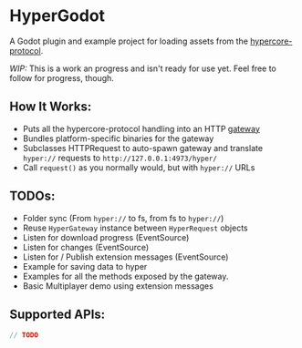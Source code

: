 # HyperGodot

A Godot plugin and example project for loading assets from the [hypercore-protocol](https://hypercore-protocol.org/).

*WIP:* This is a work an progress and isn't ready for use yet. Feel free to follow for progress, though.

## How It Works:

- Puts all the hypercore-protocol handling into an HTTP [gateway](https://github.com/RangerMauve/hyper-gateway)
- Bundles platform-specific binaries for the gateway
- Subclasses HTTPRequest to auto-spawn gateway and translate `hyper://` requests to `http://127.0.0.1:4973/hyper/`
- Call `request()` as you normally would, but with `hyper://` URLs

## TODOs:

- Folder sync (From `hyper://` to fs, from fs to `hyper://`)
- Reuse `HyperGateway` instance between `HyperRequest` objects
- Listen for download progress (EventSource)
- Listen for changes (EventSource)
- Listen for / Publish extension messages (EventSource)
- Example for saving data to hyper
- Examples for all the methods exposed by the gateway.
- Basic Multiplayer demo using extension messages

## Supported APIs:

```JavaScript
// TODO
```
